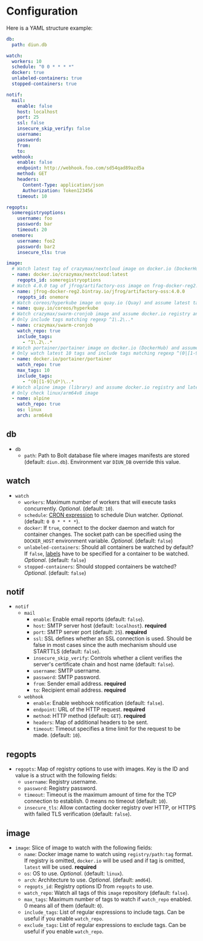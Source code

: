 # Configuration

Here is a YAML structure example:

```yml
db:
  path: diun.db

watch:
  workers: 10
  schedule: "0 0 * * * *"
  docker: true
  unlabeled-containers: true
  stopped-containers: true

notif:
  mail:
    enable: false
    host: localhost
    port: 25
    ssl: false
    insecure_skip_verify: false
    username:
    password:
    from:
    to:
  webhook:
    enable: false
    endpoint: http://webhook.foo.com/sd54qad89azd5a
    method: GET
    headers:
      Content-Type: application/json
      Authorization: Token123456
    timeout: 10

regopts:
  someregistryoptions:
    username: foo
    password: bar
    timeout: 20
  onemore:
    username: foo2
    password: bar2
    insecure_tls: true

image:
  # Watch latest tag of crazymax/nextcloud image on docker.io (DockerHub) with registry ID 'someregistryoptions'.
  - name: docker.io/crazymax/nextcloud:latest
    regopts_id: someregistryoptions
  # Watch 4.0.0 tag of jfrog/artifactory-oss image on frog-docker-reg2.bintray.io (Bintray) with registry ID 'onemore'.
  - name: jfrog-docker-reg2.bintray.io/jfrog/artifactory-oss:4.0.0
    regopts_id: onemore
  # Watch coreos/hyperkube image on quay.io (Quay) and assume latest tag.
  - name: quay.io/coreos/hyperkube
  # Watch crazymax/swarm-cronjob image and assume docker.io registry and latest tag.
  # Only include tags matching regexp ^1\.2\..*
  - name: crazymax/swarm-cronjob
    watch_repo: true
    include_tags:
      - ^1\.2\..*
  # Watch portainer/portainer image on docker.io (DockerHub) and assume latest tag
  # Only watch latest 10 tags and include tags matching regexp ^(0|[1-9]\d*)\..*
  - name: docker.io/portainer/portainer
    watch_repo: true
    max_tags: 10
    include_tags:
      - ^(0|[1-9]\d*)\..*
  # Watch alpine image (library) and assume docker.io registry and latest tag.
  # Only check linux/arm64v8 image
  - name: alpine
    watch_repo: true
    os: linux
    arch: arm64v8
```

## db

* `db`
  * `path`: Path to Bolt database file where images manifests are stored (default: `diun.db`). Environment var `DIUN_DB` override this value.

## watch

* `watch`
  * `workers`: Maximum number of workers that will execute tasks concurrently. _Optional_. (default: `10`).
  * `schedule`: [CRON expression](https://godoc.org/github.com/crazy-max/cron#hdr-CRON_Expression_Format) to schedule Diun watcher. _Optional_. (default: `0 0 * * * *`).
  * `docker`: If `true`, connect to the docker daemon and watch for container changes. The socket path can be specified using the `DOCKER_HOST` environment variable. _Optional_. (default: `false`)
  * `unlabeled-containers`: Should all containers be watched by default? If `false`, [labels](labels.md) have to be specified for a container to be watched. _Optional_. (default: `false`)
  * `stopped-containers`: Should stopped containers be watched? _Optional_. (default: `false`)

## notif

* `notif`
  * `mail`
    * `enable`: Enable email reports (default: `false`).
    * `host`: SMTP server host (default: `localhost`). **required**
    * `port`: SMTP server port (default: `25`). **required**
    * `ssl`: SSL defines whether an SSL connection is used. Should be false in most cases since the auth mechanism should use STARTTLS (default: `false`).
    * `insecure_skip_verify`: Controls whether a client verifies the server's certificate chain and host name (default: `false`).
    * `username`: SMTP username.
    * `password`: SMTP password.
    * `from`: Sender email address. **required**
    * `to`: Recipient email address. **required**
  * `webhook`
    * `enable`: Enable webhook notification (default: `false`).
    * `endpoint`: URL of the HTTP request. **required**
    * `method`: HTTP method (default: `GET`). **required**
    * `headers`: Map of additional headers to be sent.
    * `timeout`: Timeout specifies a time limit for the request to be made. (default: `10`).

## regopts

* `regopts`: Map of registry options to use with images. Key is the ID and value is a struct with the following fields:
  * `username`: Registry username.
  * `password`: Registry password.
  * `timeout`: Timeout is the maximum amount of time for the TCP connection to establish. 0 means no timeout (default: `10`).
  * `insecure_tls`: Allow contacting docker registry over HTTP, or HTTPS with failed TLS verification (default: `false`).

## image

* `image`: Slice of image to watch with the following fields:
  * `name`: Docker image name to watch using `registry/path:tag` format. If registry is omitted, `docker.io` will be used and if tag is omitted, `latest` will be used. **required**
  * `os`: OS to use. _Optional_. (default: `linux`).
  * `arch`: Architecture to use. _Optional_. (default: `amd64`).
  * `regopts_id`: Registry options ID from `regopts` to use.
  * `watch_repo`: Watch all tags of this `image` repository (default: `false`).
  * `max_tags`: Maximum number of tags to watch if `watch_repo` enabled. 0 means all of them (default: `0`).
  * `include_tags`: List of regular expressions to include tags. Can be useful if you enable `watch_repo`.
  * `exclude_tags`: List of regular expressions to exclude tags. Can be useful if you enable `watch_repo`.
